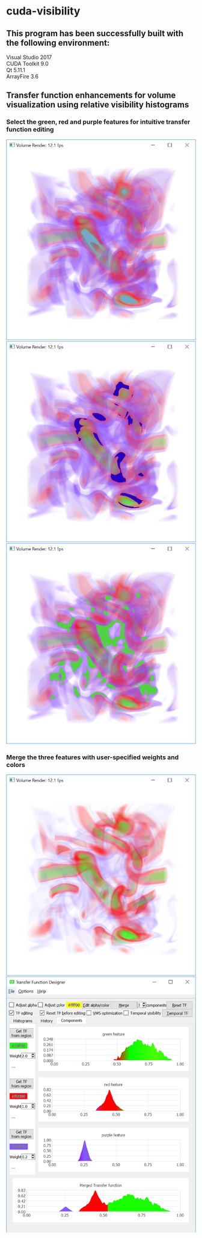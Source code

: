 # cuda-visibility

## This program has been successfully built with the following environment:
Visual Studio 2017  
CUDA Toolkit 9.0  
Qt 5.11.1  
ArrayFire 3.6  

## Transfer function enhancements for volume visualization using relative visibility histograms

### Select the green, red and purple features for intuitive transfer function editing
![green](vortex_segment_green.png)
![red](vortex_segment_red.png)
![purple](vortex_segment_purple.png)

### Merge the three features with user-specified weights and colors
![rendering](vortex_merged_segment_green_red_purple.png)
![transfer functions](tf_vortex_merged_segment_green_red_purple.png)
